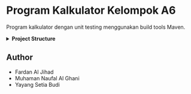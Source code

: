 # Program Kalkulator Kelompok A6

Program kalkulator dengan unit testing menggunakan build tools Maven.

<details><summary><b>Project Structure</b></summary>
```bash
program-kalkulator/
├   ├── src/
├   ├   ├── main/java/kelompok/a6/maven/
├   ├   ├   └── App.java
├   ├   └── test/java/kelompok/a6/maven/
├   ├   ├   └── AppTest.tsx
├   └── target/
├── .gitignore
├── pom.xml  
└── README.md
```
</details>

## Author

- Fardan Al Jihad
- Muhaman Naufal Al Ghani
- Yayang Setia Budi

